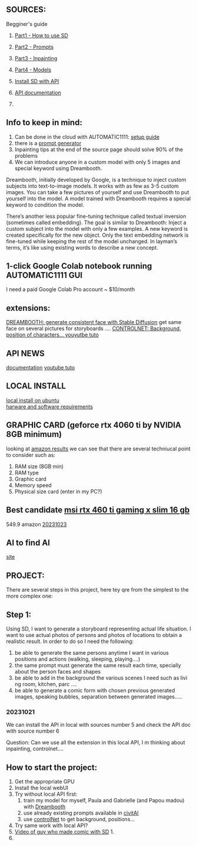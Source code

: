 SOURCES:
----
Begginer's guide
1. [Part1 - How to use SD](https://stable-diffusion-art.com/beginners-guide/)
2. [Part2 - Prompts](https://stable-diffusion-art.com/how-to-come-up-with-good-prompts-for-ai-image-generation/)
3. [Part3 - Inpainting](https://stable-diffusion-art.com/inpainting_basics/)
4. [Part4 - Models](https://stable-diffusion-art.com/models/)

5. [Install SD with API](https://www.reddit.com/r/StableDiffusion/comments/y20aym/local_installation_of_stable_diffusion_with_a/?rdt=45718)
6. [API documentation](https://github.com/AUTOMATIC1111/stable-diffusion-webui/wiki/API)
7. 





Info to keep in mind:
---
1. Can be done in the cloud with AUTOMATIC1111: [setup guide](https://andrewongai.gumroad.com/l/stable_diffusion_quick_start) 
2. there is a [prompt generator](https://andrewongai.gumroad.com/l/stable_diffusion_prompt_generator)
3. Inpainting tips at the end of the source page should solve 90% of the problems
4. We can introduce anyone in a custom model with only 5 images and special keyword using Dreambooth. 


Dreambooth, initially developed by Google, is a technique to inject custom subjects into text-to-image models. It works with as few as 3-5 custom images. You can take a few pictures of yourself and use Dreambooth to put yourself into the model. A model trained with Dreambooth requires a special keyword to condition the model.

There’s another less popular fine-tuning technique called textual inversion (sometimes called embedding). The goal is similar to Dreambooth: Inject a custom subject into the model with only a few examples. A new keyword is created specifically for the new object. Only the text embedding network is fine-tuned while keeping the rest of the model unchanged. In layman’s terms, it’s like using existing words to describe a new concept.

 
 1-click Google Colab notebook running AUTOMATIC1111 GUI
 ----
 I need a paid Google Colab Pro account ~ $10/month
 
 extensions:
 ----
 
[DREAMBOOTH: generate consistent face with Stable Diffusion](https://stable-diffusion-art.com/dreambooth/)
get same face on several pictures for storyboards ....
[CONTROLNET: Background, position of characters...  youyutbe tuto](https://m.youtube.com/watch?v=YephV6ptxeQ&feature=youtu.be)

API NEWS
----
[documentation](https://stablediffusionapi.com/docs/)
[youtube tuto](https://www.youtube.com/@stablediffusionapi/videos)


LOCAL INSTALL
---
[local install on ubuntu](https://code.mendhak.com/run-stable-diffusion-on-ubuntu/)  
[harware and software requirements](https://invoke-ai.github.io/InvokeAI/installation/INSTALLATION/#docker-installation)

GRAPHIC CARD (geforce rtx 4060 ti by NVIDIA 8GB minimum)
---
looking at [amazon results](https://www.amazon.es/s?k=geforce+rtx+4060+ti&rh=n%3A937935031%2Cp_n_feature_browse-bin%3A28135916031&s=price-asc-rank&dc&ds=v1%3A4A96rl0Yi6OnlrjzxX8o4ULSGqdpvlBKAbq1%2BM5jNqU&__mk_es_ES=%C3%85M%C3%85%C5%BD%C3%95%C3%91&rnid=28135903031&ref=sr_nr_p_n_feature_browse-bin_2)
we can see that there are several techniucal point to consider such as:
1. RAM size (8GB min)
2. RAM type
3. Graphic card
4. Memory speed
5. Physical size card (enter in my PC?)

Best candidate [msi rtx 460 ti gaming x slim 16 gb](https://www.youtube.com/watch?v=mVETpI9SMB8)
----
549.9 amazon [20231023](https://www.amazon.es/MSI-GeForce-Gaming-Tarjeta-gr%C3%A1fica/dp/B0CBK8TQS1/ref=sr_1_1?__mk_es_ES=%C3%85M%C3%85%C5%BD%C3%95%C3%91&keywords=msi+rtx+460+ti+gaming+x+slim+16gb&s=computers&sr=1-1)
    
AI to find AI
---
[site](https://theresanaiforthat.com/s/analyze+github+repository/)

PROJECT:
-----

There are several steps in this project, here tey qre from the simplest to the more complex one:

## Step 1:

Using SD, I want to generate a storyboard representing actual life situation. I want to use actual photos of persons and photos of locations to obtain a realistic result.
In order to do so I need the following:

1. be able to generate the same persons anytime I want in various positions and actions (walking, sleeping, playing....)
  1. the same prompt must generate the same result each time, specially about the person faces and shapes
2. be able to add in the background the various scenes I need such as livi
ng room, kitchen, parc ....
3. be able to generate a comic form with chosen previous generated images, speaking bubbles, separation between generated images.....

 
### 20231021
We can install the API in local with sources number 5 and check the API doc with source number 6

Question: Can we use all the extension in this local API, I m thinking about inpainting, controlnet....

How to start the project:
----
1. Get the appropriate GPU
2. Install the local webUI
3. Try without local API first:
   1. train my model for myself, Paula and Gabrielle (and Papou madou) with [Dreambooth](https://stable-diffusion-art.com/dreambooth/)   
   2. use already existing prompts available in [civitAI](https://civitai.com/images/2413821?modelVersionId=157834&prioritizedUserIds=1819123&period=AllTime&sort=Most+Reactions&limit=20)
   3. use [controlNet](https://m.youtube.com/watch?v=YephV6ptxeQ&feature=youtu.be) to get background, positions... 
4. Try same work with local API?
5. [Video of guy who made comic with SD](https://www.youtube.com/watch?v=tmGL-QTahwA)
   1. 
6. 



